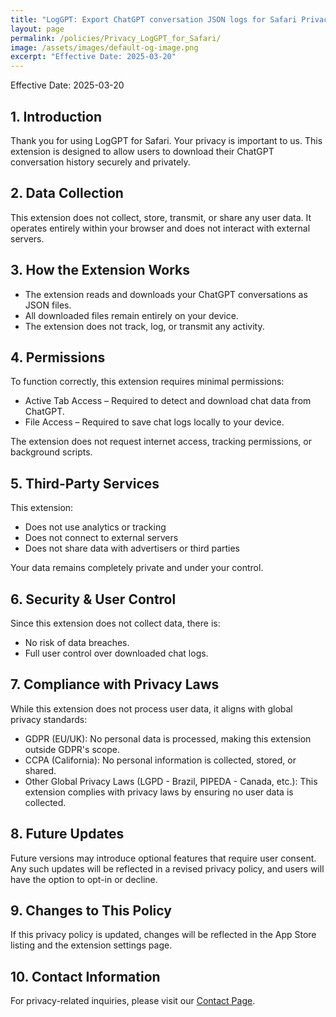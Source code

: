 ```yaml
---
title: "LogGPT: Export ChatGPT conversation JSON logs for Safari Privacy Policy"
layout: page
permalink: /policies/Privacy_LogGPT_for_Safari/
image: /assets/images/default-og-image.png
excerpt: "Effective Date: 2025-03-20"
---
```


Effective Date: 2025-03-20  

## 1. Introduction  
Thank you for using LogGPT for Safari. Your privacy is important to us. This extension is designed to allow users to download their ChatGPT conversation history securely and privately.  

## 2. Data Collection  
This extension does not collect, store, transmit, or share any user data. It operates entirely within your browser and does not interact with external servers.  

## 3. How the Extension Works  
- The extension reads and downloads your ChatGPT conversations as JSON files.  
- All downloaded files remain entirely on your device.  
- The extension does not track, log, or transmit any activity.  

## 4. Permissions  
To function correctly, this extension requires minimal permissions:  
- Active Tab Access – Required to detect and download chat data from ChatGPT.  
- File Access – Required to save chat logs locally to your device.  

The extension does not request internet access, tracking permissions, or background scripts.  

## 5. Third-Party Services  
This extension:  
- Does not use analytics or tracking  
- Does not connect to external servers  
- Does not share data with advertisers or third parties  

Your data remains completely private and under your control.  

## 6. Security & User Control  
Since this extension does not collect data, there is:  
- No risk of data breaches.  
- Full user control over downloaded chat logs.  

## 7. Compliance with Privacy Laws  
While this extension does not process user data, it aligns with global privacy standards:  
- GDPR (EU/UK): No personal data is processed, making this extension outside GDPR's scope.  
- CCPA (California): No personal information is collected, stored, or shared.  
- Other Global Privacy Laws (LGPD - Brazil, PIPEDA - Canada, etc.): This extension complies with privacy laws by ensuring no user data is collected.  

## 8. Future Updates  
Future versions may introduce optional features that require user consent. Any such updates will be reflected in a revised privacy policy, and users will have the option to opt-in or decline.  

## 9. Changes to This Policy  
If this privacy policy is updated, changes will be reflected in the App Store listing and the extension settings page.  

## 10. Contact Information  
For privacy-related inquiries, please visit our [Contact Page](/contact/).  